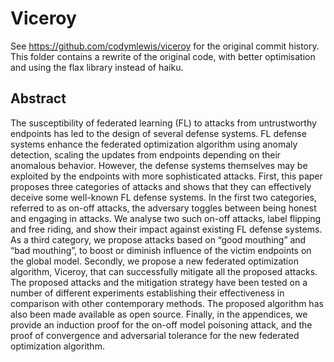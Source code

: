 # Viceroy

See https://github.com/codymlewis/viceroy for the original commit history. This folder contains a rewrite of the original code, with better optimisation and using the flax library instead of haiku.

## Abstract

The susceptibility of federated learning (FL) to attacks from untrustworthy endpoints has led to the design of several defense systems. FL defense systems enhance the federated optimization algorithm using anomaly detection, scaling the updates from endpoints depending on their anomalous behavior. However, the defense systems themselves may be exploited by the endpoints with more sophisticated attacks. First, this paper proposes three categories of attacks and shows that they can effectively deceive some well-known FL defense systems. In the first two categories, referred to as on-off attacks, the adversary toggles between being honest and engaging in attacks. We analyse two such on-off attacks, label flipping and free riding, and show their impact against existing FL defense systems. As a third category, we propose attacks based on “good mouthing” and “bad mouthing”, to boost or diminish influence of the victim endpoints on the global model. Secondly, we propose a new federated optimization algorithm, Viceroy, that can successfully mitigate all the proposed attacks. The proposed attacks and the mitigation strategy have been tested on a number of different experiments establishing their effectiveness in comparison with other contemporary methods. The proposed algorithm has also been made available as open source. Finally, in the appendices, we provide an induction proof for the on-off model poisoning attack, and the proof of convergence and adversarial tolerance for the new federated optimization algorithm.
